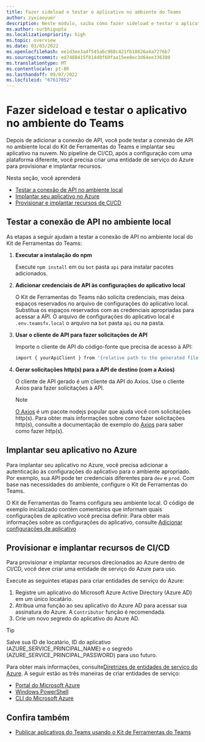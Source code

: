 ```yaml
---
title: Fazer sideload e testar o aplicativo no ambiente do Teams
author: zyxiaoyuer
description: Neste módulo, saiba como fazer sideload e testar o aplicativo em um ambiente diferente
ms.author: surbhigupta
ms.localizationpriority: high
ms.topic: overview
ms.date: 03/03/2022
ms.openlocfilehash: ee1d3ee3a4f545a6c988c421fb18626a4a7276b7
ms.sourcegitcommit: ed7488415f814d0f60faa15ee8ec3d64ee336380
ms.translationtype: MT
ms.contentlocale: pt-BR
ms.lasthandoff: 09/07/2022
ms.locfileid: "67617052"
---
```

# <a name="sideload-and-test-app-in-teams-environment"></a>Fazer sideload e testar o aplicativo no ambiente do Teams

Depois de adicionar a conexão de API, você pode testar a conexão de API no ambiente local do Kit de Ferramentas do Teams e implantar seu aplicativo na nuvem. No pipeline de CI/CD, após a configuração com uma plataforma diferente, você precisa criar uma entidade de serviço do Azure para provisionar e implantar recursos.

Nesta seção, você aprenderá

* [Testar a conexão de API no ambiente local](#test-api-connection-in-local-environment)
* [Implantar seu aplicativo no Azure](#deploy-your-application-to-azure)
* [Provisionar e implantar recursos de CI/CD](#provision-and-deploy-cicd-resources)

## <a name="test-api-connection-in-local-environment"></a>Testar a conexão de API no ambiente local

As etapas a seguir ajudam a testar a conexão de API no ambiente local do Kit de Ferramentas do Teams:

 1. **Executar a instalação do npm**

    Execute `npm install` em ou `bot` pasta `api` para instalar pacotes adicionados.

 2. **Adicionar credenciais de API às configurações do aplicativo local**

    O Kit de Ferramentas do Teams não solicita credenciais, mas deixa espaços reservados no arquivo de configurações do aplicativo local. Substitua os espaços reservados com as credenciais apropriadas para acessar a API. O arquivo de configurações do aplicativo local é `.env.teamsfx.local` o arquivo na `bot` pasta `api` ou na pasta.

 3. **Usar o cliente de API para fazer solicitações de API**

    Importe o cliente de API do código-fonte que precisa de acesso à API:

    ```BASH
    import { yourApiClient } from '{relative path to the generated file}'
    ```

 4. **Gerar solicitações http(s) para a API de destino (com a Axios)**

    O cliente de API gerado é um cliente da API do Axios. Use o cliente Axios para fazer solicitações à API.

     > [!Note]
     > [O Axios](https://www.npmjs.com/package/axios) é um pacote nodejs popular que ajuda você com solicitações http(s). Para obter mais informações sobre como fazer solicitações http(s), consulte a documentação de exemplo do [Axios](https://axios-http.com/docs/example) para saber como fazer http(s).

## <a name="deploy-your-application-to-azure"></a>Implantar seu aplicativo no Azure

Para implantar seu aplicativo no Azure, você precisa adicionar a autenticação às configurações do aplicativo para o ambiente apropriado. Por exemplo, sua API pode ter credenciais diferentes para `dev` e `prod`. Com base nas necessidades do ambiente, configure o Kit de Ferramentas do Teams.

O Kit de Ferramentas do Teams configura seu ambiente local. O código de exemplo inicializado contém comentários que informam quais configurações de aplicativo você precisa definir. Para obter mais informações sobre as configurações do aplicativo, consulte [Adicionar configurações de aplicativo](https://github.com/OfficeDev/TeamsFx/wiki/%5BDocument%5D-Add-app-settings)

## <a name="provision-and-deploy-cicd-resources"></a>Provisionar e implantar recursos de CI/CD

Para provisionar e implantar recursos direcionados ao Azure dentro de CI/CD, você deve criar uma entidade de serviço do Azure para uso.

Execute as seguintes etapas para criar entidades de serviço do Azure:

1. Registre um aplicativo do Microsoft Azure Active Directory (Azure AD) em um único locatário.
2. Atribua uma função ao seu aplicativo do Azure AD para acessar sua assinatura do Azure. A `Contributor` função é recomendada.
3. Crie um novo segredo do aplicativo do Azure AD.

> [!TIP]
> Salve sua ID de locatário, ID do aplicativo (AZURE_SERVICE_PRINCIPAL_NAME) e o segredo (AZURE_SERVICE_PRINCIPAL_PASSWORD) para uso futuro.

Para obter mais informações, consulte[Diretrizes de entidades de serviço do Azure](/azure/active-directory/develop/howto-create-service-principal-portal). A seguir estão as três maneiras de criar entidades de serviço:

* [Portal do Microsoft Azure](/azure/active-directory/develop/howto-create-service-principal-portal)
* [Windows PowerShell](/azure/active-directory/develop/howto-authenticate-service-principal-powershell)
* [CLI do Microsoft Azure](/cli/azure/create-an-azure-service-principal-azure-cli)

## <a name="see-also"></a>Confira também

* [Publicar aplicativos do Teams usando o Kit de Ferramentas do Teams](publish.md)
